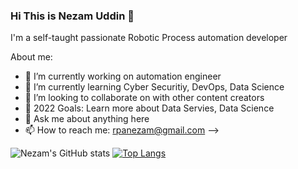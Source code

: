 ### Hi This is Nezam Uddin 👋
I'm a self-taught passionate Robotic Process automation developer 

About me:
- 🔭 I’m currently working on automation engineer
- 🌱 I’m currently learning Cyber Securitiy, DevOps, Data Science 
- 👯 I’m looking to collaborate on with other content creators
- 🥅 2022 Goals: Learn more about Data Servies, Data Science
- 💬 Ask me about anything here
- 📫 How to reach me: rpanezam@gmail.com
-->

![Nezam's GitHub stats](https://github-readme-stats.vercel.app/api?username=nezam83uddin&show_icons=true&theme=radical)
[![Top Langs](https://github-readme-stats.vercel.app/api/top-langs/?username=nezam83uddin)](https://github.com/nezam83uddin/github-readme-stats)
